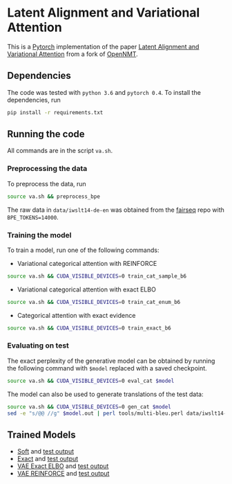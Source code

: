 # Latent Alignment and Variational Attention

This is a [Pytorch](https://github.com/pytorch/pytorch)
implementation of the paper [Latent Alignment and Variational Attention](https://arxiv.org/abs/1802.02550)
from a fork of [OpenNMT](https://github.com/OpenNMT/OpenNMT-py).


## Dependencies

The code was tested with `python 3.6` and `pytorch 0.4`.
To install the dependencies, run
```bash
pip install -r requirements.txt
```

## Running the code
All commands are in the script `va.sh`.

### Preprocessing the data
To preprocess the data, run
```bash
source va.sh && preprocess_bpe
```
The raw data in `data/iwslt14-de-en` was obtained from the
[fairseq](https://github.com/pytorch/fairseq/blob/master/examples/translation/prepare-iwslt14.sh) repo
with `BPE_TOKENS=14000`.

### Training the model
To train a model, run one of the following commands:
* Variational categorical attention with REINFORCE
```bash
source va.sh && CUDA_VISIBLE_DEVICES=0 train_cat_sample_b6
```
* Variational categorical attention with exact ELBO
```bash
source va.sh && CUDA_VISIBLE_DEVICES=0 train_cat_enum_b6
```
* Categorical attention with exact evidence
```bash
source va.sh && CUDA_VISIBLE_DEVICES=0 train_exact_b6
```

### Evaluating on test
The exact perplexity of the generative model can be obtained by running
the following command with `$model` replaced with a saved checkpoint.

```bash
source va.sh && CUDA_VISIBLE_DEVICES=0 eval_cat $model
```

The model can also be used to generate translations of the test data:

```bash
source va.sh && CUDA_VISIBLE_DEVICES=0 gen_cat $model
sed -e "s/@@ //g" $model.out | perl tools/multi-bleu.perl data/iwslt14-de-en/test.en
```

## Trained Models
* [Soft](http://lstm.seas.harvard.edu/latex/var_attn/model_soft_b6_acc_64.89_ppl_6.59_e11.pt)
and [test output](http://lstm.seas.harvard.edu/latex/var_attn/model_soft_b6_acc_64.89_ppl_6.59_e11.pt.out)
* [Exact](http://lstm.seas.harvard.edu/latex/var_attn/model_exact_b6_acc_65.18_ppl_5.82_e11.pt)
and [test output](http://lstm.seas.harvard.edu/latex/var_attn/model_exact_b6_acc_65.18_ppl_5.82_e11.pt.out)
* [VAE Exact ELBO](http://lstm.seas.harvard.edu/latex/var_attn/model_cat_enum_b6_acc_75.20_ppl_6.23_e10.pt)
and [test output](http://lstm.seas.harvard.edu/latex/var_attn/model_cat_enum_b6_acc_75.20_ppl_6.23_e10.pt.out)
* [VAE REINFORCE](http://lstm.seas.harvard.edu/latex/var_attn/model_cat_sample_b6_acc_74.52_ppl_6.53_e12.pt)
and [test output](http://lstm.seas.harvard.edu/latex/var_attn/model_cat_sample_b6_acc_74.52_ppl_6.53_e12.pt.out)
